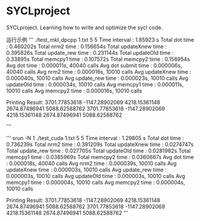 # SYCLproject
SYCLproject. Learning how to write and optimize the sycl code.



运行示例
'''
 ./test_mkl_dpcpp 1.txt
 5 5
Time interval : 1.85923 s
Total dot time        : 0.460202s
Total nrm2 time       : 0.156654s
Total updateXnew time : 0.395826s
Total update_rew time : 0.231144s
Total updateOld time  : 0.33895s
Total memcpy1 time    : 0.107572s
Total memcpy2 time    : 0.156954s
Avg dot time          : 0.000011s, 40040 calls
Avg dot submit time   : 0.000006s, 40040 calls
Avg nrm2 time         : 0.000016s, 10010 calls
Avg updateXnew time   : 0.000040s, 10010 calls
Avg update_rew time   : 0.000023s, 10010 calls
Avg updateOld time    : 0.000034s, 10010 calls
Avg memcpy1 time      : 0.000011s, 10010 calls
Avg memcpy2 time      : 0.000016s, 10010 calls

Printing Result:
3701.77853618   -1147.28902069  4218.15361148   2674.87496941   5088.62588762   3701.77853618 -1147.28902069   4218.15361148   2674.87496941   5088.62588762


'''



'''
srun -N 1  ./test_cuda 1.txt
 5 5
Time interval : 1.29805 s
Total dot time        : 0.736239s
Total nrm2 time       : 0.391209s
Total updateXnew time : 0.0274747s
Total update_rew time : 0.027705s
Total updateOld time  : 0.0281982s
Total memcpy1 time    : 0.0385969s
Total memcpy2 time    : 0.0360667s
Avg dot time          : 0.000018s, 40040 calls
Avg nrm2 time         : 0.000039s, 10010 calls
Avg updateXnew time   : 0.000003s, 10010 calls
Avg update_rew time   : 0.000003s, 10010 calls
Avg updateOld time    : 0.000003s, 10010 calls
Avg memcpy1 time      : 0.000004s, 10010 calls
Avg memcpy2 time      : 0.000004s, 10010 calls

Printing Result: 
3701.77853618   -1147.28902069  4218.15361148   2674.87496941   5088.62588762   3701.77853618   -1147.28902069  4218.15361148       2674.87496941   5088.62588762
'''
